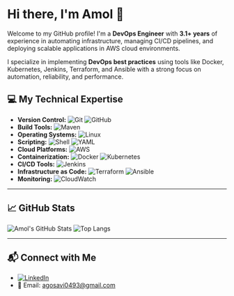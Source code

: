 <h1 align="left">Hi there, I'm Amol 👋</h1>

Welcome to my GitHub profile! I'm a **DevOps Engineer** with **3.1+ years** of experience in automating infrastructure, managing CI/CD pipelines, and deploying scalable applications in AWS cloud environments.

I specialize in implementing **DevOps best practices** using tools like Docker, Kubernetes, Jenkins, Terraform, and Ansible with a strong focus on automation, reliability, and performance.


## 💻 My Technical Expertise

- **Version Control:**  ![Git](https://img.shields.io/badge/Git-F05032?style=flat&logo=git&logoColor=white)
    ![GitHub](https://img.shields.io/badge/GitHub-181717?style=flat&logo=github&logoColor=white)
- **Build Tools:**   ![Maven](https://img.shields.io/badge/Maven-C71A36?style=flat&logo=apachemaven&logoColor=white)
- **Operating Systems:**   ![Linux](https://img.shields.io/badge/Linux-FCC624?style=flat&logo=linux&logoColor=black)
- **Scripting:**  ![Shell](https://img.shields.io/badge/Shell_Scripting-89e051?style=flat&logo=gnu-bash&logoColor=white)
  ![YAML](https://img.shields.io/badge/YAML-000000?style=flat&logo=yaml&logoColor=white)
- **Cloud Platforms:**   ![AWS](https://img.shields.io/badge/AWS-232F3E?style=flat&logo=amazonaws&logoColor=white)
- **Containerization:**  ![Docker](https://img.shields.io/badge/Docker-2496ED?style=flat&logo=docker&logoColor=white)
  ![Kubernetes](https://img.shields.io/badge/Kubernetes-326CE5?style=flat&logo=kubernetes&logoColor=white)
- **CI/CD Tools:**   ![Jenkins](https://img.shields.io/badge/Jenkins-D24939?style=flat&logo=jenkins&logoColor=white)
- **Infrastructure as Code:**   ![Terraform](https://img.shields.io/badge/Terraform-7B42BC?style=flat&logo=terraform&logoColor=white)
  ![Ansible](https://img.shields.io/badge/Ansible-EE0000?style=flat&logo=ansible&logoColor=white)
- **Monitoring:**  ![CloudWatch](https://img.shields.io/badge/AWS_CloudWatch-FF9900?style=flat&logo=amazonaws&logoColor=white)
 
---

## 📈 GitHub Stats

![Amol's GitHub Stats](https://github-readme-stats.vercel.app/api?username=iam-amolgosavi&show_icons=true&theme=radical)
![Top Langs](https://github-readme-stats.vercel.app/api/top-langs/?username=iam-amolgosavi&layout=compact&theme=radical)

---

## 📬 Connect with Me

-
  [![LinkedIn](https://img.shields.io/badge/LinkedIn-0077B5?style=flat&logo=linkedin&logoColor=white)](https://www.linkedin.com/in/amol-gosavi004)
- 📧 Email: agosavi0493@gmail.com
